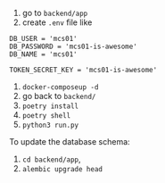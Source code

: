 1. go to `backend/app`
2. create `.env` file like

```
DB_USER = 'mcs01'
DB_PASSWORD = 'mcs01-is-awesome'
DB_NAME = 'mcs01'

TOKEN_SECRET_KEY = 'mcs01-is-awesome'
```

1. `docker-composeup -d`
2. go back to `backend/`
3. `poetry install`
4. `poetry shell`
5. `python3 run.py`

To update the database schema:

1. `cd backend/app`,
2. `alembic upgrade head `
